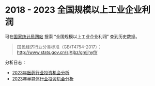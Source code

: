 # 2018 - 2023 全国规模以上工业企业利润

可在[国家统计局网站](http://www.stats.gov.cn/) 搜索 “全国规模以上工业企业利润” 查到历史数据。

> 国民经济行业分类标准（GB/T4754-2017）：http://www.stats.gov.cn/sj/tjbz/gmjjhyfl/

分析日志：

* [2023年医药行业投资机会分析](macro/industry-profit/2023-04-04-medic-analyze)
* [2023年半导体行业投资机会分析](macro/industry-profit/2023-04-07-bandaoti-analyze)

